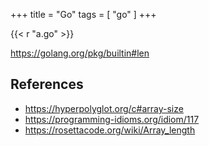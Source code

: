 +++
title = "Go"
tags = [ "go" ]
+++

{{< r "a.go" >}}

<https://golang.org/pkg/builtin#len>

## References

- <https://hyperpolyglot.org/c#array-size>
- <https://programming-idioms.org/idiom/117>
- <https://rosettacode.org/wiki/Array_length>
